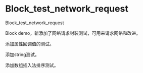 # Block_test_network_request
Block_test_network_request

Block demo，新添加了网络请求封装测试，可用来请求网络和改进。

添加属性回调值的测试。

添加string测试。

添加数组插入法排序测试。
